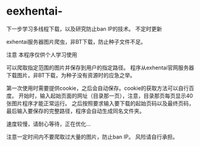 # eexhentai-

下一步学习多线程下载，以及研究防止ban IP的技术。
不定时更新


exhentai服务器图片爬虫，非BT下载，防止种子文件不足。

注意  本程序仅供个人学习使用


可以爬取指定范围的图片并保存到用户的指定路径。
程序从exhentai官网服务器下载图片，非BT下载，为种子没有资源时的应急之举。

第一次使用时需要提供cookie，之后会自动保存。cookie的获取方法可以自行百度。
开始时，输入起始页面的网址（目录那一页），注意，目录那页每页显示40张图片程序才能正常运行。
之后按照要求输入要下载的起始页码以及最终页码，
最后输入要保存的完整路径，程序会自动生成同名文件夹。

速度较慢，请耐心等待，正在优化...


注意一定时间内不要爬取过大量的图片，防止ban IP。
风险请自行承担。
